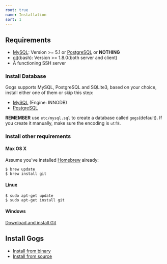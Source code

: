 ```yaml
---
root: true
name: Installation
sort: 1
---
```


## Requirements

- [MySQL](http://dev.mysql.com): Version >= 5.1 or [PostgreSQL](http://www.postgresql.org/) or **NOTHING**
- [git](http://git-scm.com/)(bash): Version >= 1.8.0(both server and client)
- A functioning SSH server

### Install Database

Gogs supports MySQL, PostgreSQL and SQLite3, based on your choice, install either one of them or skip this step:

- [MySQL](http://dev.mysql.com/downloads/mysql/) (Engine: INNODB)
- [PostgreSQL](http://www.postgresql.org/download/)

**REMEMBER** use `etc/mysql.sql` to create a database called `gogs`(default). If you create it manually, make sure the encoding is `utf8`.
 
### Install other requirements
#### Max OS X

Assume you've installed [Homebrew](http://brew.sh/) already:

```
$ brew update
$ brew install git
```

#### Linux

```
$ sudo apt-get update
$ sudo apt-get install git
```

#### Windows

[Download and install Git](http://git-scm.com/downloads)

## Install Gogs

- [Install from binary](http://gogs.io/docs/installation/install_from_binary.html)
- [Install from source](http://gogs.io/docs/installation/install_from_source.html)